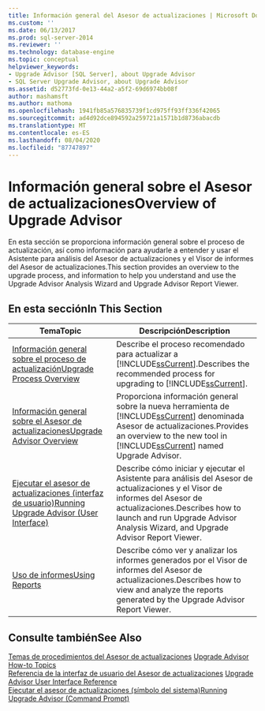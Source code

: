 ```yaml
---
title: Información general del Asesor de actualizaciones | Microsoft Docs
ms.custom: ''
ms.date: 06/13/2017
ms.prod: sql-server-2014
ms.reviewer: ''
ms.technology: database-engine
ms.topic: conceptual
helpviewer_keywords:
- Upgrade Advisor [SQL Server], about Upgrade Advisor
- SQL Server Upgrade Advisor, about Upgrade Advisor
ms.assetid: d52773fd-0e13-44a2-a5f2-69d6974bb08f
author: mashamsft
ms.author: mathoma
ms.openlocfilehash: 1941fb85a576835739f1cd975ff93ff336f42065
ms.sourcegitcommit: ad4d92dce894592a259721a1571b1d8736abacdb
ms.translationtype: MT
ms.contentlocale: es-ES
ms.lasthandoff: 08/04/2020
ms.locfileid: "87747897"
---
```

# <a name="overview-of-upgrade-advisor"></a><span data-ttu-id="fa2e2-102">Información general sobre el Asesor de actualizaciones</span><span class="sxs-lookup"><span data-stu-id="fa2e2-102">Overview of Upgrade Advisor</span></span>
  <span data-ttu-id="fa2e2-103">En esta sección se proporciona información general sobre el proceso de actualización, así como información para ayudarle a entender y usar el Asistente para análisis del Asesor de actualizaciones y el Visor de informes del Asesor de actualizaciones.</span><span class="sxs-lookup"><span data-stu-id="fa2e2-103">This section provides an overview to the upgrade process, and information to help you understand and use the Upgrade Advisor Analysis Wizard and Upgrade Advisor Report Viewer.</span></span>  
  
## <a name="in-this-section"></a><span data-ttu-id="fa2e2-104">En esta sección</span><span class="sxs-lookup"><span data-stu-id="fa2e2-104">In This Section</span></span>  
  
|<span data-ttu-id="fa2e2-105">Tema</span><span class="sxs-lookup"><span data-stu-id="fa2e2-105">Topic</span></span>|<span data-ttu-id="fa2e2-106">Descripción</span><span class="sxs-lookup"><span data-stu-id="fa2e2-106">Description</span></span>|  
|-----------|-----------------|  
|[<span data-ttu-id="fa2e2-107">Información general sobre el proceso de actualización</span><span class="sxs-lookup"><span data-stu-id="fa2e2-107">Upgrade Process Overview</span></span>](../../../2014/sql-server/install/upgrade-process-overview.md)|<span data-ttu-id="fa2e2-108">Describe el proceso recomendado para actualizar a [!INCLUDE[ssCurrent](../../includes/sscurrent-md.md)].</span><span class="sxs-lookup"><span data-stu-id="fa2e2-108">Describes the recommended process for upgrading to [!INCLUDE[ssCurrent](../../includes/sscurrent-md.md)].</span></span>|  
|[<span data-ttu-id="fa2e2-109">Información general sobre el Asesor de actualizaciones</span><span class="sxs-lookup"><span data-stu-id="fa2e2-109">Upgrade Advisor Overview</span></span>](../../../2014/sql-server/install/upgrade-advisor-overview.md)|<span data-ttu-id="fa2e2-110">Proporciona información general sobre la nueva herramienta de [!INCLUDE[ssCurrent](../../includes/sscurrent-md.md)] denominada Asesor de actualizaciones.</span><span class="sxs-lookup"><span data-stu-id="fa2e2-110">Provides an overview to the new tool in [!INCLUDE[ssCurrent](../../includes/sscurrent-md.md)] named Upgrade Advisor.</span></span>|  
|[<span data-ttu-id="fa2e2-111">Ejecutar el asesor de actualizaciones &#40;interfaz de usuario&#41;</span><span class="sxs-lookup"><span data-stu-id="fa2e2-111">Running Upgrade Advisor &#40;User Interface&#41;</span></span>](../../../2014/sql-server/install/running-upgrade-advisor-user-interface.md)|<span data-ttu-id="fa2e2-112">Describe cómo iniciar y ejecutar el Asistente para análisis del Asesor de actualizaciones y el Visor de informes del Asesor de actualizaciones.</span><span class="sxs-lookup"><span data-stu-id="fa2e2-112">Describes how to launch and run Upgrade Advisor Analysis Wizard, and Upgrade Advisor Report Viewer.</span></span>|  
|[<span data-ttu-id="fa2e2-113">Uso de informes</span><span class="sxs-lookup"><span data-stu-id="fa2e2-113">Using Reports</span></span>](../../../2014/sql-server/install/using-reports.md)|<span data-ttu-id="fa2e2-114">Describe cómo ver y analizar los informes generados por el Visor de informes del Asesor de actualizaciones.</span><span class="sxs-lookup"><span data-stu-id="fa2e2-114">Describes how to view and analyze the reports generated by the Upgrade Advisor Report Viewer.</span></span>|  
  
## <a name="see-also"></a><span data-ttu-id="fa2e2-115">Consulte también</span><span class="sxs-lookup"><span data-stu-id="fa2e2-115">See Also</span></span>  
 <span data-ttu-id="fa2e2-116">[Temas de procedimientos del Asesor de actualizaciones](../../../2014/sql-server/install/upgrade-advisor-how-to-topics.md) </span><span class="sxs-lookup"><span data-stu-id="fa2e2-116">[Upgrade Advisor How-to Topics](../../../2014/sql-server/install/upgrade-advisor-how-to-topics.md) </span></span>  
 <span data-ttu-id="fa2e2-117">[Referencia de la interfaz de usuario del Asesor de actualizaciones](../../../2014/sql-server/install/upgrade-advisor-user-interface-reference.md) </span><span class="sxs-lookup"><span data-stu-id="fa2e2-117">[Upgrade Advisor User Interface Reference](../../../2014/sql-server/install/upgrade-advisor-user-interface-reference.md) </span></span>  
 [<span data-ttu-id="fa2e2-118">Ejecutar el asesor de actualizaciones &#40;símbolo del sistema&#41;</span><span class="sxs-lookup"><span data-stu-id="fa2e2-118">Running Upgrade Advisor &#40;Command Prompt&#41;</span></span>](../../../2014/sql-server/install/running-upgrade-advisor-command-prompt.md)  
  
  
